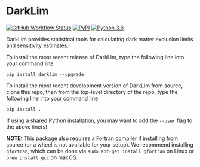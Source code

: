 # DarkLim

[![GitHub Workflow Status](https://img.shields.io/github/workflow/status/slwatkins/DarkLim/Build%20and%20upload%20to%20PyPI)](https://github.com/slwatkins/DarkLim/actions) [![PyPI](https://img.shields.io/pypi/v/darklim)](https://pypi.org/project/darklim/) [![Python 3.6](https://img.shields.io/badge/python-3.6+-blue.svg)](https://www.python.org/downloads/release/python-360/)

DarkLim provides statistical tools for calculating dark matter exclusion limits and sensitivity estimates.

To install the most recent release of DarkLim, type the following line into your command line

`pip install darklim --upgrade`

To install the most recent development version of DarkLim from source, clone this repo, then from the top-level directory of the repo, type the following line into your command line

`pip install .`

If using a shared Python installation, you may want to add the `--user` flag to the above line(s).

**NOTE:** This package also requires a Fortran compiler if installing from source (or a wheel is not available for your setup). We recommend installing `gfortran`, which can be done via `sudo apt-get install gfortran` on Linux or `brew install gcc` on macOS.
